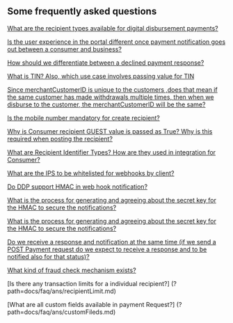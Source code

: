 ## Some frequently asked questions

[What are the recipient types available for digital disbursement payments?](?path=docs/faq/ans/recipientTypes.md)

[Is the user experience in the portal different once payment notification goes out between a consumer and business?](?path=docs/faq/ans/usrExp.md)

[How should we differentiate between a declined payment response?](?path=docs/faq/ans/dpr.md)

[What is TIN? Also, which use case involves passing value for TIN](?path=docs/faq/ans/tin.md)

[Since merchantCustomerID is unique to the customers ,does that mean if the same customer has made withdrawals multiple times, then when we disburse to the customer, the merchantCustomerID will be the same?](?path=docs/faq/ans/uniquMCID.md)

[Is the mobile number mandatory for create recipient?](?path=docs/faq/ans/isMobile.md)

[Why is Consumer recipient GUEST value is passed as True? Why is this required when posting the recipient?](?path=docs/faq/ans/recipientGuest.md)

[What are Recipient Identifier Types? How are they used in integration for Consumer?](?path=docs/faq/ans/recipientIdentifier.md)

[What are the IPS to be whitelisted for webhooks by client?](?path=docs/faq/ans/webhookIP.md)

[Do DDP support HMAC in web hook notification?](?path=docs/faq/ans/webhookNotification.md)

[What is the process for generating and agreeing about the secret key for the HMAC to secure the notifications?](?path=docs/faq/ans/hmacgeneration.md)

[What is the process for generating and agreeing about the secret key for the HMAC to secure the notifications?](?path=docs/faq/ans/environmentURL.md)

[Do we receive a response and notification at the same time (if we send a POST Payment request do we expect to receive a response and to be notified also for that status)?](?path=docs/faq/ans/notificationResponse.md)

[What kind of fraud check mechanism exists?](?path=docs/faq/ans/fraudcheck.md)

[Is there any transaction limits for a individual recipient?] (?path=docs/faq/ans/recipientLimit.md)

[What are all custom fields available in payment Request?] (?path=docs/faq/ans/customFileds.md)